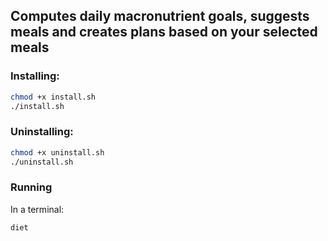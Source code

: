 ## Computes daily macronutrient goals, suggests meals and creates plans based on your selected meals

### Installing:
``` sh
chmod +x install.sh
./install.sh
```
 ### Uninstalling:
``` sh
chmod +x uninstall.sh
./uninstall.sh
```

### Running
In a terminal:
``` sh
diet
```